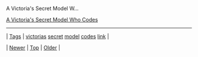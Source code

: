 <!--
title: A Victoria&apos;s Secret Model Who Codes
date: 2020-06-28T15:27:00.222Z
tags: victorias, secret, model, codes, link
-->


A Victoria's Secret Model W...

[A Victoria's Secret Model Who Codes](http://www.businessinsider.com/lyndsey-scott-model-and-coder-2014-1)

<!--BOTTOM-POST-NAVIGATION-->
---

| [Tags](tags.md) | [victorias](tag-victorias.md) [secret](tag-secret.md) [model](tag-model.md) [codes](tag-codes.md) [link](tag-link.md) |

| [Newer](72103073228.md) | [Top](index.md) | [Older](72110843203.md) |